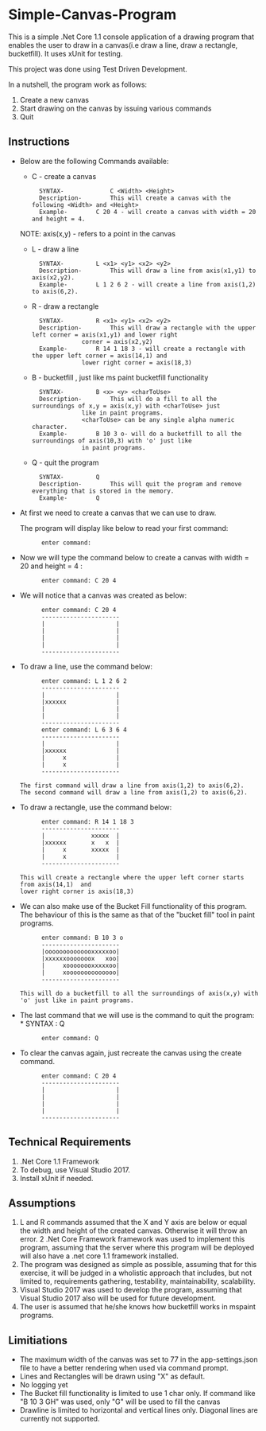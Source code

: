 # Simple-Canvas-Program
This is a simple .Net Core 1.1 console application of a drawing program that enables the user to draw
in a canvas(i.e draw a line, draw a rectangle, bucketfill). It uses xUnit for testing. 

This project was done using Test Driven Development.

In a nutshell, the program work as follows:
 1. Create a new canvas
 2. Start drawing on the canvas by issuing various commands
 3. Quit
 
## Instructions 
* Below are the following Commands available:
	
	* C - create a canvas
	
			SYNTAX-		        C <Width> <Height>	
			Description-		This will create a canvas with the following <Width> and <Height>	
			Example-		C 20 4 - will create a canvas with width = 20 and height = 4.
			
	NOTE: axis(x,y) - refers to a point in the canvas
	
	* L - draw a line
	
			SYNTAX-			L <x1> <y1> <x2> <y2>		
			Description-		This will draw a line from axis(x1,y1) to axis(x2,y2).
			Example-		L 1 2 6 2 - will create a line from axis(1,2) to axis(6,2).
			
	* R - draw a rectangle
	
			SYNTAX-			R <x1> <y1> <x2> <y2>
			Description-		This will draw a rectangle with the upper left corner = axis(x1,y1) and lower right 
						corner = axis(x2,y2)
			Example-		R 14 1 18 3 - will create a rectangle with the upper left corner = axis(14,1) and 
						lower right corner = axis(18,3)		
			
	* B - bucketfill , just like ms paint bucketfill functionality
	
			SYNTAX-			B <x> <y> <charToUse>
			Description-		This will do a fill to all the surroundings of x,y = axis(x,y) with <charToUse> just
						like in paint programs. 
						<charToUse> can be any single alpha numeric character.
			Example-		B 10 3 o- will do a bucketfill to all the surroundings of axis(10,3) with 'o' just like
						in paint programs.
	* Q - quit the program
	
			SYNTAX- 		Q
			Description-		This will quit the program and remove everything that is stored in the memory.
			Example-		Q
	
* At first we need to create a canvas that we can use to draw. 

  The program will display like below to read your first command:
  
            enter command:
  
* Now we will type the command below to create a canvas with width = 20 and height = 4 :
            
            enter command: C 20 4
     
* We will notice that a canvas was created as below:

            enter command: C 20 4
            ----------------------
            |                    |
            |                    |
            |                    |
            |                    |
            ----------------------
* To draw a line, use the command below:  
      
            enter command: L 1 2 6 2
            ----------------------
            |                    |
            |xxxxxx              |
            |                    |
            |                    |
            ----------------------
            enter command: L 6 3 6 4
            ----------------------
            |                    |
            |xxxxxx              |
            |     x              |
            |     x              |
            ----------------------
      
      The first command will draw a line from axis(1,2) to axis(6,2).
      The second command will draw a line from axis(1,2) to axis(6,2).
    
* To draw a rectangle, use the command below:

            enter command: R 14 1 18 3
            ----------------------
            |             xxxxx  |
            |xxxxxx       x   x  |
            |     x       xxxxx  |
            |     x              |
            ----------------------
            
      This will create a rectangle where the upper left corner starts from axis(14,1)  and 
      lower right corner is axis(18,3)
      
* We can also make use of the Bucket Fill functionality of this program.  The behaviour of this is the same as that of the "bucket fill" tool in paint
  programs.
        
            enter command: B 10 3 o
            ----------------------
            |oooooooooooooxxxxxoo|
            |xxxxxxooooooox   xoo|
            |     xoooooooxxxxxoo|
            |     xoooooooooooooo|
            ----------------------
            
      This will do a bucketfill to all the surroundings of axis(x,y) with 'o' just like in paint programs. 
      
* The last command that we will use is the command to quit the program:
      * SYNTAX : Q
      
            enter command: Q
            
* To clear the canvas again, just recreate the canvas using the create command.

			enter command: C 20 4
            ----------------------
            |                    |
            |                    |
            |                    |
            |                    |
            ----------------------
## Technical Requirements
  1. .Net Core 1.1 Framework
  2. To debug, use Visual Studio 2017.
  3. Install xUnit if needed.

## Assumptions
  1. L and R commands assumed that the X and Y axis are below or equal the width and height of the created canvas. Otherwise it will throw an error.
  2 .Net Core Framework framework was used to implement this program, assuming that the server where this program will be deployed will also have a .net core 1.1 framework installed.
  3. The program was designed as simple as possible, assuming that for this exercise, it will be judged in a wholistic approach  that includes, but not limited to, requirements gathering, testability, maintainability, scalability.
  4. Visual Studio 2017 was used to develop the program, assuming that Visual Studio 2017 also will be used for future development.
  5. The user is assumed that he/she knows how bucketfill works in mspaint programs.
  
## Limitiations
 * The maximum width of the canvas was set to 77 in the app-settings.json file to have a better rendering when used via command prompt.
 * Lines and Rectangles will be drawn using "X" as default.
 * No logging yet
 * The Bucket fill functionality is limited to use 1 char only. If command like "B 10 3 GH" was used, only "G" will be used to fill the canvas
 * Drawline is limited to horizontal and vertical lines only. Diagonal lines are currently not supported.
